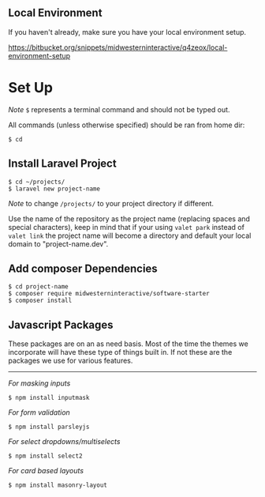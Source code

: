 ## Local Environment
If you haven't already, make sure you have your local environment setup.

https://bitbucket.org/snippets/midwesterninteractive/q4zeox/local-environment-setup

# Set Up
*Note* `$` represents a terminal command and should not be typed out.

All commands (unless otherwise specified) should be ran from home dir:
```shell
$ cd
```

## Install Laravel Project
```shell
$ cd ~/projects/
$ laravel new project-name
```
*Note* to change `/projects/` to your project directory if different.

Use the name of the repository as the project name (replacing spaces and special characters), keep in mind that if your using `valet park` instead of `valet link` the project name will become a directory and default your local domain to "project-name.dev".

## Add composer Dependencies
```shell
$ cd project-name
$ composer require midwesterninteractive/software-starter
$ composer install
```


## Javascript Packages
These packages are on an as need basis. Most of the time the themes we incorporate will have these type of things built in. If not these are the packages we use for various features.

---

*For masking inputs*
```shell
$ npm install inputmask
```

*For form validation*
```shell
$ npm install parsleyjs
```

*For select dropdowns/multiselects*
```shell
$ npm install select2
```

*For card based layouts*
```shell
$ npm install masonry-layout
```